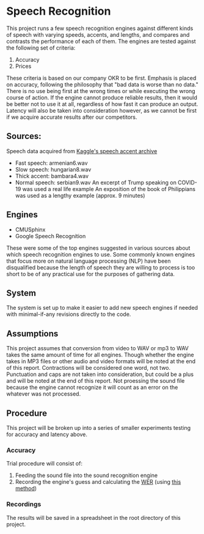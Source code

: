 # Speech Recognition
This project runs a few speech recognition engines against different kinds of speech with varying speeds, accents, and lengths, and compares and contrasts the performance of each of them.
The engines are tested against the following set of criteria:
1) Accuracy
3) Prices

These criteria is based on our company OKR to be first. Emphasis is placed on accuracy, following the philosophy that "bad data is worse than no data." There is no use being first at the wrong times or while executing the wrong course of action. If the engine cannot produce reliable results, then it would be better not to use it at all, regardless of how fast it can produce an output. Latency will also be taken into consideration however, as we cannot be first if we acquire accurate results after our competitors.

## Sources:
Speech data acquired from [Kaggle's speech accent archive](https://www.kaggle.com/rtatman/speech-accent-archive)
- Fast speech: armenian6.wav
- Slow speech: hungarian8.wav
- Thick accent: bambara4.wav
- Normal speech: serbian9.wav
An excerpt of Trump speaking on COVID-19 was used a real life example
An exposition of the book of Philippians was used as a lengthy example (approx. 9 minutes)

## Engines
- CMUSphinx
- Google Speech Recognition

These were some of the top engines suggested in various sources about which speech recognition engines to use. Some commonly known engines that focus more on natural language processing (NLP) have been disqualified because the length of speech they are willing to process is too short to be of any practical use for the purposes of gathering data.

## System
The system is set up to make it easier to add new speech engines if needed with minimal-if-any revisions directly to the code.

## Assumptions
This project assumes that conversion from video to WAV or mp3 to WAV takes the same amount of time for all engines. Though whether the engine takes in MP3 files or other audio and video formats will be noted at the end of this report.
Contractions will be considered one word, not two.
Punctuation and caps are not taken into consideration, but could be a plus and will be noted at the end of this report.
Not proessing the sound file because the engine cannot recognize it will count as an error on the whatever was not processed.

## Procedure
This project will be broken up into a series of smaller experiments testing for accuracy and latency above.

### Accuracy
Trial procedure will consist of:
1) Feeding the sound file into the sound recognition engine
2) Recording the engine's guess and calculating the [WER](https://blog.voicebase.com/how-to-compare-speech-engine-accuracy) (using [this method](https://www.quora.com/How-do-I-measure-the-accuracy-of-speech-recognition))

### Recordings
The results will be saved in a spreadsheet in the root directory of this project.
